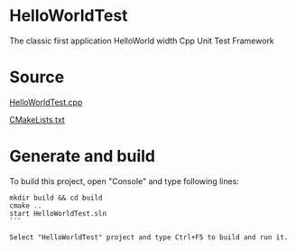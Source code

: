 # HelloWorldTest

The classic first application HelloWorld width Cpp Unit Test Framework

# Source

[HelloWorldTest.cpp](./HelloWorldTest.cpp)

[CMakeLists.txt](./CMakeLists.txt)

# Generate and build

To build this project, open "Console" and type following lines:

````
mkdir build && cd build
cmake .. 
start HelloWorldTest.sln
```

Select "HelloWorldTest" project and type Ctrl+F5 to build and run it.


